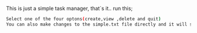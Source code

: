 This is just a simple task manager, that`s it..
run this;
```bash python3 smart.py
Select one of the four optons(create,view ,delete and quit)
You can also make changes to the simple.txt file directly and it will still show up in the terminal when you run the code..


